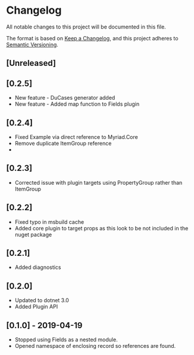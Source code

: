# Changelog
All notable changes to this project will be documented in this file.

The format is based on [Keep a Changelog](https://keepachangelog.com/en/1.0.0/),
and this project adheres to [Semantic Versioning](https://semver.org/spec/v2.0.0.html).

## [Unreleased]

## [0.2.5]
- New feature - DuCases generator added
- New feature - Added map function to Fields plugin

## [0.2.4]
- Fixed Example via direct reference to Myriad.Core
- Remove duplicate ItemGroup reference
- 
## [0.2.3]
- Corrected issue with plugin targets using PropertyGroup rather than ItemGroup
  
## [0.2.2]
- Fixed typo in msbuild cache
- Added core plugin to target props as this look to be not included in the nuget package

## [0.2.1]
- Added diagnostics
 
## [0.2.0]
- Updated to dotnet 3.0
- Added Plugin API

## [0.1.0] - 2019-04-19
- Stopped using Fields as a nested module.
- Opened namespace of enclosing record so references are found.
